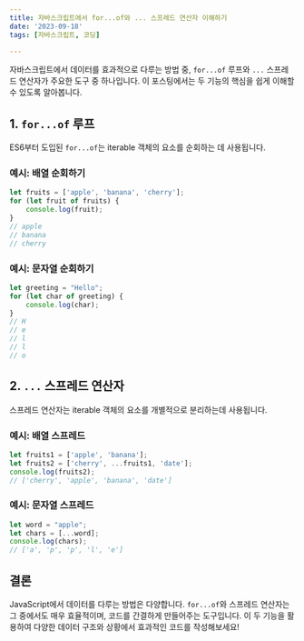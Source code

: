 ```yaml
---
title: 자바스크립트에서 for...of와 ... 스프레드 연산자 이해하기
date: '2023-09-18'
tags: [자바스크립트, 코딩]

---
```



자바스크립트에서 데이터를 효과적으로 다루는 방법 중, `for...of` 루프와 `...` 스프레드 연산자가 주요한 도구 중 하나입니다. 이 포스팅에서는 두 기능의 핵심을 쉽게 이해할 수 있도록 알아봅니다.

## 1. `for...of` 루프

ES6부터 도입된 `for...of`는 iterable 객체의 요소를 순회하는 데 사용됩니다.

### 예시: 배열 순회하기

```javascript
let fruits = ['apple', 'banana', 'cherry'];
for (let fruit of fruits) {
    console.log(fruit);
}
// apple
// banana
// cherry
```

### 예시: 문자열 순회하기

```javascript
let greeting = "Hello";
for (let char of greeting) {
    console.log(char);
}
// H
// e
// l
// l
// o
```

## 2. `...` 스프레드 연산자

스프레드 연산자는 iterable 객체의 요소를 개별적으로 분리하는데 사용됩니다.

### 예시: 배열 스프레드

```javascript
let fruits1 = ['apple', 'banana'];
let fruits2 = ['cherry', ...fruits1, 'date'];
console.log(fruits2); 
// ['cherry', 'apple', 'banana', 'date']
```

### 예시: 문자열 스프레드

```javascript
let word = "apple";
let chars = [...word];
console.log(chars); 
// ['a', 'p', 'p', 'l', 'e']
```

## 결론

JavaScript에서 데이터를 다루는 방법은 다양합니다. `for...of`와 스프레드 연산자는 그 중에서도 매우 효율적이며, 코드를 간결하게 만들어주는 도구입니다. 이 두 기능을 활용하여 다양한 데이터 구조와 상황에서 효과적인 코드를 작성해보세요!

